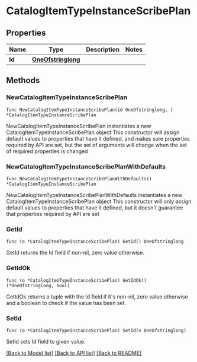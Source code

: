 # CatalogItemTypeInstanceScribePlan

## Properties

Name | Type | Description | Notes
------------ | ------------- | ------------- | -------------
**Id** | [**OneOfstringlong**](oneOf&lt;string,long&gt;.md) |  | 

## Methods

### NewCatalogItemTypeInstanceScribePlan

`func NewCatalogItemTypeInstanceScribePlan(id OneOfstringlong, ) *CatalogItemTypeInstanceScribePlan`

NewCatalogItemTypeInstanceScribePlan instantiates a new CatalogItemTypeInstanceScribePlan object
This constructor will assign default values to properties that have it defined,
and makes sure properties required by API are set, but the set of arguments
will change when the set of required properties is changed

### NewCatalogItemTypeInstanceScribePlanWithDefaults

`func NewCatalogItemTypeInstanceScribePlanWithDefaults() *CatalogItemTypeInstanceScribePlan`

NewCatalogItemTypeInstanceScribePlanWithDefaults instantiates a new CatalogItemTypeInstanceScribePlan object
This constructor will only assign default values to properties that have it defined,
but it doesn't guarantee that properties required by API are set

### GetId

`func (o *CatalogItemTypeInstanceScribePlan) GetId() OneOfstringlong`

GetId returns the Id field if non-nil, zero value otherwise.

### GetIdOk

`func (o *CatalogItemTypeInstanceScribePlan) GetIdOk() (*OneOfstringlong, bool)`

GetIdOk returns a tuple with the Id field if it's non-nil, zero value otherwise
and a boolean to check if the value has been set.

### SetId

`func (o *CatalogItemTypeInstanceScribePlan) SetId(v OneOfstringlong)`

SetId sets Id field to given value.



[[Back to Model list]](../README.md#documentation-for-models) [[Back to API list]](../README.md#documentation-for-api-endpoints) [[Back to README]](../README.md)


